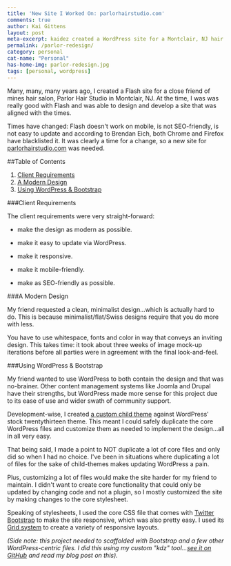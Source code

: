 ```yaml
---
title: 'New Site I Worked On: parlorhairstudio.com'
comments: true
author: Kai Gittens
layout: post
meta-excerpt: kaidez created a WordPress site for a Montclair, NJ hair salon, with a strong focus on optimizing the site for local SEO. 
permalink: /parlor-redesign/
category: personal
cat-name: "Personal"
has-home-img: parlor-redesign.jpg
tags: [personal, wordpress]
---
```

Many, many, many years ago, I created a Flash site for a close friend of mines hair salon, Parlor Hair Studio in Montclair, NJ. At the time, I was was really good with Flash and was able to design and develop a site that was aligned with the times.

Times have changed: Flash doesn't work on mobile, is not SEO-friendly, is not easy to update and according to Brendan Eich, both Chrome and Firefox have blacklisted it. It was clearly a time for a change, so a new site for [parlorhairstudio.com](http://parlorhairstudio.com "Visit parlorhairstudio.com") was needed.

##Table of Contents
1. [Client Requirements](#client-requirements)
2. [A Modern Design](#modern-design)
3. [Using WordPress &amp; Bootstrap](#wordpress-bootstrap)

<a name="client-requirements"></a>
###Client Requirements

The client requirements were very straight-forward:

* make the design as modern as possible.

* make it easy to update via WordPress.

* make it responsive.

* make it mobile-friendly.

* make as SEO-friendly as possible.

<a name="modern-design"></a>
###A Modern Design

My friend requested a clean, minimalist design...which is actually hard to do. This is because minimalist/flat/Swiss designs require that you do more with less.

You have to use whitespace, fonts and color in way that conveys an inviting design. This takes time: it took about three weeks of image mock-up iterations before all parties were in agreement with the final look-and-feel.

<a name="wordpress-bootstrap"></a>
###Using WordPress &amp; Bootstrap

My friend wanted to use WordPress to both contain the design and that was no-brainer. Other content management systems like Joomla and Drupal have their strengths, but WordPress made more sense for this project due to its ease of use and wider swath of community support.

Development-wise, I created [a custom child theme](https://codex.wordpress.org/Child_Themes "Read more about creating a WordPress child theme") against WordPress' stock twentythirteen theme. This meant I could safely duplicate the core WordPress files and customize them as needed to implement the design...all in all very easy.

That being said, I made a point to NOT duplicate a lot of core files and only did so when I had no choice. I've been in situations where duplicating a lot of files for the sake of child-themes makes updating WordPress a pain.

Plus, customizing a lot of files would make the site harder for my friend to maintain. I didn't want to create core functionality that could only be updated by changing code and not a plugin, so I mostly customized the site by making changes to the core stylesheet.

Speaking of stylesheets, I used the core CSS file that comes with [Twitter Bootstrap](http://getbootstrap.com/ "Read more about Twitter Bootstrap") to make the site responsive, which was also pretty easy. I used its [Grid system](http://getbootstrap.com/css/#grid "Read more about Twitter Bootstrap's Grid system") to create a variety of responsive layouts.

*(Side note: this project needed to scaffolded with Bootstrap and a few other WordPress-centric files. I did this using my custom "kdz" tool...[see it on GitHub](https://github.com/kaidez/kdz "See custom kdz scaffolding tool on GitHub") and read my blog post on this).*